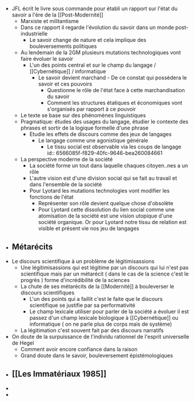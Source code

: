 - JFL écrit le livre sous commande pour établi un rapport sur l'état du savoir a l'ère de la [[Post-Modernité]]
	- Marxiste et militantisme
	- Dans ce rapport il regarde l'évolution du savoir dans un monde post-industrielle
		- Le savoir change de nature et cela implique des bouleversements politiques
	- Au lendemain de la 2GM plusieurs mutations technologiques vont faire évoluer le savoir
		- L'un des points central et sur le champ du langage / [[Cybernétique]] / informatique
			- Le savoir devient marchand - De ce constat qui possèdera le savoir et ces pouvoirs
				- Questionne le rôle de l'état face à cette marchandisation du savoir
				- Comment les structures étatiques et économiques vont s'organisés par rapport à ce pouvoir
	- Le texte se base sur des phénomènes linguistiques
	- Pragmatique: études des usages du langage, étudier le contexte des phrases et sortir de la logique formelle d'une phrase
		- Etudie les effets de discours comme des jeux de langages
			- Le langage comme une agonistique générale
				- Le tissu social est observable via les coups de langage
				  id:: 6566085f-f829-40fc-9646-bea260084661
	- La perspective moderne de la société
		- La société forme un tout dans laquelle chaques citoyen..nes a un rôle
		- L'autre vision est d'une division social qui se fait au travail et dans l'ensemble de la société
		- Pour Lyotard les mutations technologies vont modifier les fonctions de l'état
			- Représenter son rôle devient quelque chose d'obsolète
			- Pour Lyotard cette dissolution du lien social comme une atomisation de la société est une vision utopique d'une société organique. Or pour Lyotard notre tissu de relation est visible et présent vie nos jeu de langages
- ## Métarécits
- Le discours scientifique à un problème de légitimisassions
	- Une légitimisassions qui est légitime par un discours qui lui n'est pas scientifique mais par un métarécit ( dans le cas de la science c'est le progrès ) forme d'incrédibilité de la sciences
	- La chute de ses métarécits de la [[Modernité]] à bouleverser le discours scientifiques
		- L'un des points qui a faillit c'est le faite que le discours scientifique se justifie par sa performativité
		- Le champ lexicale utiliser pour parler de la société a évoluer il est passez d'un champ lexicale biologique à [[Cybernétique]] ou informatique ( on ne parle plus de corps mais de système)
	- La légitimation c'est souvent fait par des discours narratifs
- On doute de la surpuissance de l'individu rationnel de l'esprit universelle de Hegel
	- Comment avoir encore confiance dans la raison
	- Grand doute dans le savoir, bouleversement épistémologiques
- ## [[Les Immatériaux 1985]]
-
-